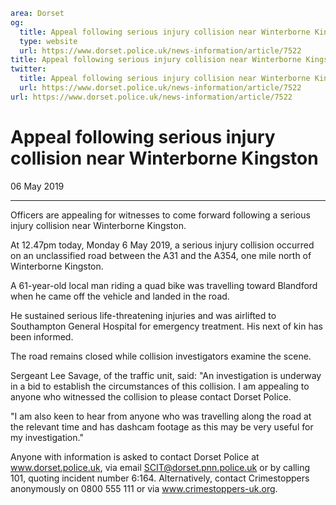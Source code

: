 ```yaml
area: Dorset
og:
  title: Appeal following serious injury collision near Winterborne Kingston
  type: website
  url: https://www.dorset.police.uk/news-information/article/7522
title: Appeal following serious injury collision near Winterborne Kingston |
twitter:
  title: Appeal following serious injury collision near Winterborne Kingston
  url: https://www.dorset.police.uk/news-information/article/7522
url: https://www.dorset.police.uk/news-information/article/7522
```

# Appeal following serious injury collision near Winterborne Kingston

06 May 2019

* * *

Officers are appealing for witnesses to come forward following a serious injury collision near Winterborne Kingston.

At 12.47pm today, Monday 6 May 2019, a serious injury collision occurred on an unclassified road between the A31 and the A354, one mile north of Winterborne Kingston.

A 61-year-old local man riding a quad bike was travelling toward Blandford when he came off the vehicle and landed in the road.

He sustained serious life-threatening injuries and was airlifted to Southampton General Hospital for emergency treatment. His next of kin has been informed.

The road remains closed while collision investigators examine the scene.

Sergeant Lee Savage, of the traffic unit, said: "An investigation is underway in a bid to establish the circumstances of this collision. I am appealing to anyone who witnessed the collision to please contact Dorset Police.

"I am also keen to hear from anyone who was travelling along the road at the relevant time and has dashcam footage as this may be very useful for my investigation."

Anyone with information is asked to contact Dorset Police at www.dorset.police.uk, via email SCIT@dorset.pnn.police.uk or by calling 101, quoting incident number 6:164. Alternatively, contact Crimestoppers anonymously on 0800 555 111 or via www.crimestoppers-uk.org.
